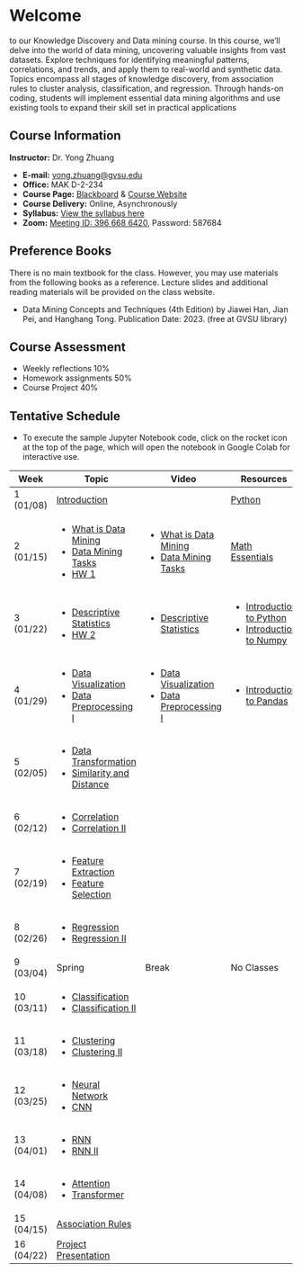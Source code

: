# Welcome

to our Knowledge Discovery and Data mining course. In this course, we’ll delve into the world of data mining, uncovering valuable insights from vast datasets. Explore techniques for identifying meaningful patterns, correlations, and trends, and apply them to real-world and synthetic data. Topics encompass all stages of knowledge discovery, from association rules to cluster analysis, classification, and regression. Through hands-on coding, students will implement essential data mining algorithms and use existing tools to expand their skill set in practical applications

## Course Information

**Instructor:** Dr. Yong Zhuang

- <i class="fa fa-envelope"></i> **E-mail:** [yong.zhuang@gvsu.edu](mailto:yong.zhuang@gvsu.edu)
- <i class="fa fa-building"></i> **Office:** MAK D-2-234
- <i class="fa fa-book"></i> **Course Page:** [Blackboard](https://lms.gvsu.edu/) & [Course Website](https://gvsu-cis635.github.io)
- <i class="fa fa-chalkboard-teacher"></i> **Course Delivery:** Online, Asynchronously
- <i class="fa fa-book-reader"></i> **Syllabus:** [View the syllabus here](assets/pdf/syllabus.pdf)
- <i class="fa fa-video"></i> **Zoom:** [Meeting ID: 396 668 6420](https://gvsu-edu.zoom.us/j/3966686420?pwd=WGxpc0N4YWcvOU9aWGxWZGYxbXZUdz09), Password: 587684

## Preference Books

There is no main textbook for the class. However, you may use materials from the following books as a reference. Lecture slides and additional reading materials will be provided on the class website.

- Data Mining Concepts and Techniques (4th Edition) by Jiawei Han, Jian Pei, and Hanghang Tong. Publication Date: 2023. (free at GVSU library)

## Course Assessment

- Weekly reflections 10\%
- Homework assignments 50\%
- Course Project 40\%

<!-- Syllabus can be found [here](Syllabus_CIS635_F2023.pdf). -->
<!-- <iframe src="assets/pdf/syllabus.pdf" style="width:100%; height:600px;" frameborder="0"></iframe> -->

## Tentative Schedule

- To execute the sample Jupyter Notebook code, click on the rocket icon <i class="fa fa-rocket" aria-hidden="true"></i> at the top of the page, which will open the notebook in Google Colab for interactive use.

| Week | Topic | Video | Resources |
| --- | --- | --- | --- |
| 1 (01/08) | [Introduction](assets/pdf/course-introduction.pdf) |  | [Python](./python-resources.md) |
| 2 (01/15) | <ul><li>[What is Data Mining](assets/pdf/data-mining-intro.pdf)</li><li>[Data Mining Tasks](assets/pdf/data-mining-tasks.pdf)</li><li>[HW 1](homeworks/1.md)</li> </ul> | <ul><li>[What is Data Mining](https://youtu.be/vLOU_C9U3TM)</li><li>[Data Mining Tasks](https://youtu.be/pPdu-E95Mng)</li></ul> | [Math Essentials](https://courses.washington.edu/css490/2012.Winter/lecture_slides/02_math_essentials.pdf) |
| 3 (01/22) | <ul><li>[Descriptive Statistics](assets/pdf/data-exploration-descriptive-statistics.pdf)</li><li>[HW 2](homeworks/2.md)</li> </ul> | <ul><li>[Descriptive Statistics](https://youtu.be/HDRjhgB6EN0)</li></ul> | <ul><li>[Introduction to Python](samples/python.ipynb)</li><li>[Introduction to Numpy](samples/numpy.ipynb)</li></ul> |
| 4 (01/29) | <ul><li>[Data Visualization](assets/pdf/data-exploration-data-visualization.pdf)</li><li>[Data Preprocessing I](assets/pdf/data-preprocessing1.pdf)</li></ul> | <ul><li>[Data Visualization](https://youtu.be/VcuphW6n1Mo)</li><li>[Data Preprocessing I](https://youtu.be/9EBOeQA6LD0)</li></ul> | <ul><li>[Introduction to Pandas](samples/pandas.ipynb)</li></ul> |
| 5 (02/05) | <ul><li>[Data Transformation]()</li><li> [Similarity and Distance]()</li></ul> |  |  |
| 6 (02/12) | <ul><li>[Correlation]()</li><li> [Correlation II]()</li></ul> |  |  |
| 7 (02/19) | <ul><li>[Feature Extraction]()</li><li> [Feature Selection]()</li></ul> |  |  |
| 8 (02/26) | <ul><li>[Regression]()</li><li> [Regression II]()</li></ul> |  |  |
| 9 (03/04) | Spring | Break | No Classes |
| 10 (03/11) | <ul><li>[Classification]()</li><li> [Classification II]()</li></ul> |  |  |
| 11 (03/18) | <ul><li>[Clustering]()</li><li> [Clustering II]()</li></ul> |  |  |
| 12 (03/25) | <ul><li>[Neural Network]()</li><li> [CNN]()</li></ul> |  |  |
| 13 (04/01) | <ul><li>[RNN]()</li><li> [RNN II]()</li></ul> |  |  |
| 14 (04/08) | <ul><li>[Attention]()</li><li> [Transformer]()</li></ul> |  |  |
| 15 (04/15) | [Association Rules]() |  |  |
| 16 (04/22) | [Project Presentation]() |  |  |
